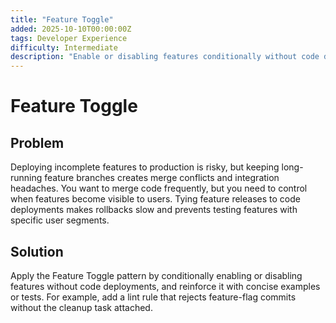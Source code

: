 ```yaml
---
title: "Feature Toggle"
added: 2025-10-10T00:00:00Z
tags: Developer Experience
difficulty: Intermediate
description: "Enable or disabling features conditionally without code deployments."
---
```

# Feature Toggle

## Problem

Deploying incomplete features to production is risky, but keeping long-running feature branches creates merge conflicts and integration headaches. You want to merge code frequently, but you need to control when features become visible to users. Tying feature releases to code deployments makes rollbacks slow and prevents testing features with specific user segments.

## Solution

Apply the Feature Toggle pattern by conditionally enabling or disabling features without code deployments, and reinforce it with concise examples or tests. For example, add a lint rule that rejects feature-flag commits without the cleanup task attached.

